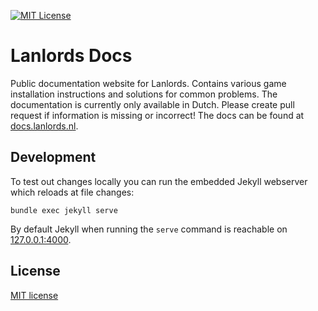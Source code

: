 [![MIT License](https://img.shields.io/badge/license-MIT-blue.svg)](LICENSE)

# Lanlords Docs

Public documentation website for Lanlords. Contains various game installation instructions and solutions for common problems. The documentation is currently only available in Dutch. Please create pull request if information is missing or incorrect! The docs can be found at [docs.lanlords.nl](https://docs.lanlords.nl).

## Development

To test out changes locally you can run the embedded Jekyll webserver which reloads at file changes:
```
bundle exec jekyll serve
```
By default Jekyll when running the `serve` command is reachable on [127.0.0.1:4000](http://127.0.0.1:4000/).

## License

[MIT license](LICENSE)
